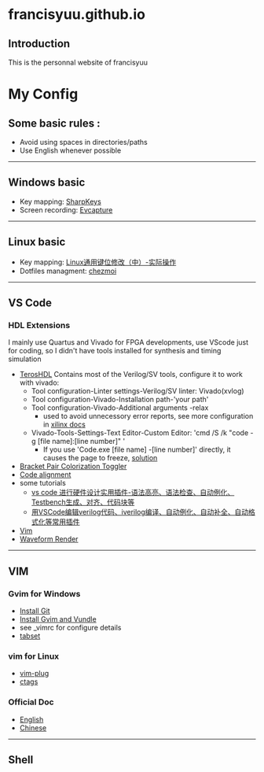 # francisyuu.github.io
## Introduction
This is the personnal website of francisyuu
# My Config
## Some basic rules :  
- Avoid using spaces in directories/paths
- Use English whenever possible
---
## Windows basic
- Key mapping: [SharpKeys](https://github.com/randyrants/sharpkeys/releases)
- Screen recording: [Evcapture](https://www.ieway.cn/evcapture.html)
---
## Linux basic
- Key mapping: [Linux通用键位修改（中）-实际操作](https://www.bilibili.com/read/cv5156572/)
- Dotfiles managment: [chezmoi](https://www.chezmoi.io/quick-start/)
---
## VS Code
### HDL Extensions
I mainly use Quartus and Vivado for FPGA developments, use VScode just for coding, so I didn't have tools installed for synthesis and timing simulation
- [TerosHDL](https://terostechnology.github.io/terosHDLdoc/)
    Contains most of the Verilog/SV tools, configure it to work with vivado:
  - Tool configuration-Linter settings-Verilog/SV linter: Vivado(xvlog) 
  - Tool configuration-Vivado-Installation path-'your path'
  - Tool configuration-Vivado-Additional arguments -relax 
    - used to avoid unnecessory error reports, see more configuration in [xilinx docs](https://docs.xilinx.com/r/en-US/ug900-vivado-logic-simulation/xelab-xvhdl-and-xvlog-xsim-Command-Options)
  - Vivado-Tools-Settings-Text Editor-Custom Editor: 'cmd /S /k "code -g [file name]:[line number]" ' 
    - If you use 'Code.exe [file name] -[line number]' directly, it causes the page to freeze, [solution](https://www.zhihu.com/question/544908819)
- [Bracket Pair Colorization Toggler](https://marketplace.visualstudio.com/items?itemName=dzhavat.bracket-pair-toggler)
- [Code alignment](https://github.com/cpmcgrath/codealignment)
- some tutorials  
  - [vs code 进行硬件设计实用插件-语法高亮、语法检查、自动例化、Testbench生成、对齐、代码块等](https://blog.csdn.net/lum250/article/details/114662929)
  - [用VSCode编辑verilog代码、iverilog编译、自动例化、自动补全、自动格式化等常用插件](https://zhuanlan.zhihu.com/p/338497672)
- [Vim](https://github.com/VSCodeVim/Vim/blob/HEAD/ROADMAP.md)
- [Waveform Render](https://github.com/wavedrom/wavedrom)
---
## VIM
### Gvim for Windows
- [Install Git](https://zhuanlan.zhihu.com/p/242540359)
- [Install Gvim and Vundle](https://blog.csdn.net/qq_42240380/article/details/122406058)
- see _vimrc for configure details
- [tabset](https://blog.csdn.net/shell_picker/article/details/6073125)
### vim for Linux
- [vim-plug](https://github.com/junegunn/vim-plug)
- [ctags](https://www.zhihu.com/question/35808196)
### Official Doc
- [English](https://vimdoc.sourceforge.net/htmldoc/help.html)
- [Chinese](https://vimcdoc.netlify.app/help.html)
---
## Shell
